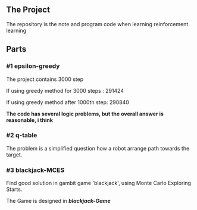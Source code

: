 ## The Project
The repository is the note and program code when learning
reinforcement learning
## Parts
### #1 epsilon-greedy
The project contains 3000 step

If using greedy method for 3000 steps : 291424

If using greedy method after 1000th step: 290840

**The code has several logic problems, 
but the overall answer is reasonable, i think**


### #2 q-table
The problem is a simplified question how a robot arrange
path towards the target.


### #3 blackjack-MCES
Find good solution in gambit game 'blackjack',
using Monte Carlo Exploring Starts. 

The Game is designed in ***blackjack-Game***